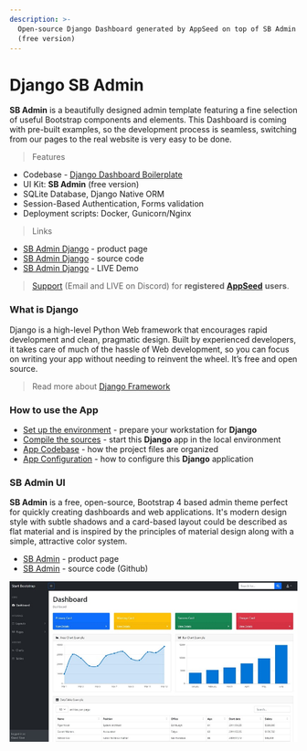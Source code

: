 ```yaml
---
description: >-
  Open-source Django Dashboard generated by AppSeed on top of SB Admin design
  (free version)
---
```


# Django SB Admin

**SB Admin** is a beautifully designed admin template featuring a fine selection of useful Bootstrap components and elements. This Dashboard is coming with pre-built examples, so the development process is seamless, switching from our pages to the real website is very easy to be done.&#x20;

> Features

* Codebase - [Django Dashboard Boilerplate](../../boilerplate-code/django-dashboard.md)
* UI Kit: **SB Admin** (free version) &#x20;
* SQLite Database, Django Native ORM
* Session-Based Authentication, Forms validation
* Deployment scripts: Docker, Gunicorn/Nginx&#x20;

> Links

* [SB Admin Django](https://appseed.us/admin-dashboards/django-dashboard-sb-admin) - product page
* [SB Admin Django](https://github.com/app-generator/django-dashboard-sb-admin) - source code
* [SB Admin Django](https://django-sb-admin.appseed-srv1.com) - LIVE Demo&#x20;

> [Support](https://appseed.us/support) (Email and LIVE on Discord) for **registered** [**AppSeed**](https://appseed.us) **users**.

###

### What is Django

Django is a high-level Python Web framework that encourages rapid development and clean, pragmatic design. Built by experienced developers, it takes care of much of the hassle of Web development, so you can focus on writing your app without needing to reinvent the wheel. It’s free and open source.

> Read more about [Django Framework](../../content/what-is/django.md)



### How to use the App

* [Set up the environment](../../boilerplate-code/django-dashboard.md#environment-1) - prepare your workstation for **Django**
* [Compile the sources](../../boilerplate-code/django-dashboard.md#build-the-app-1) - start this **Django** app in the local environment
* [App Codebase](../../boilerplate-code/django-dashboard.md#app-codebase) - how the project files are organized
* [App Configuration](../../boilerplate-code/django-dashboard.md#app-configuration) - how to configure this **Django** application



### SB Admin UI

**SB Admin** is a free, open-source, Bootstrap 4 based admin theme perfect for quickly creating dashboards and web applications. It's modern design style with subtle shadows and a card-based layout could be described as flat material and is inspired by the principles of material design along with a simple, attractive color system.

* [SB Admin](https://startbootstrap.com/template/sb-admin) - product page
* [SB Admin](https://github.com/startbootstrap/startbootstrap-sb-admin) - source code (Github)

![SB Admin - Open-source Bootstrap Template](../../.gitbook/assets/sb-admin-bootstrap-dashboard.jpg)
